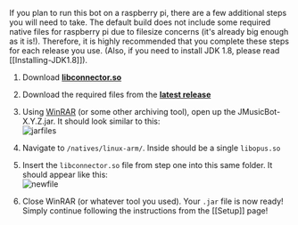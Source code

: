If you plan to run this bot on a raspberry pi, there are a few additional steps you will need to take. The default build does not include some required native files for raspberry pi due to filesize concerns (it's already big enough as it is!). Therefore, it is highly recommended that you complete these steps for each release you use. (Also, if you need to install JDK 1.8, please read [[Installing-JDK1.8]]).

1. Download **[libconnector.so](https://cdn.discordapp.com/attachments/154460214769221632/314942913870168064/libconnector.so)**

2. Download the required files from the **[latest release](https://github.com/jagrosh/MusicBot/releases/latest)**

3. Using [WinRAR](http://www.rarlab.com/download.htm) (or some other archiving tool), open up the JMusicBot-X.Y.Z.jar. It should look similar to this:<br>
![jarfiles](http://i.imgur.com/aWrWv0i.png)

4. Navigate to `/natives/linux-arm/`. Inside should be a single `libopus.so`

5. Insert the `libconnector.so` file from step one into this same folder. It should appear like this:<br>
![newfile](http://i.imgur.com/SiNXFC3.png)

6. Close WinRAR (or whatever tool you used). Your `.jar` file is now ready! Simply continue following the instructions from the [[Setup]] page!